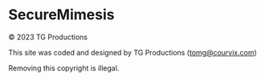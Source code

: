 # SecureMimesis

&copy; 2023 TG Productions

This site was coded and designed by TG Productions (tomg@courvix.com)

Removing this copyright is illegal.
